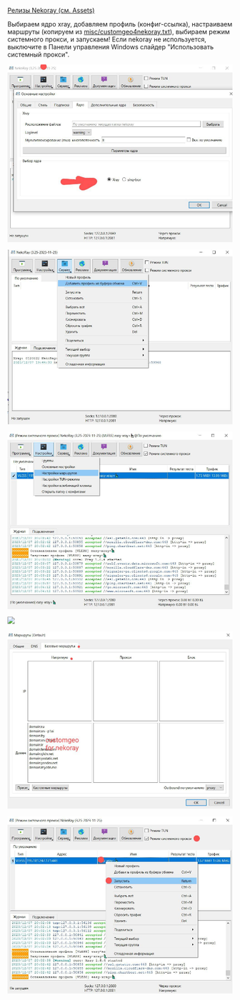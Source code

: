 [Релизы Nekoray (см. Assets)](https://github.com/MatsuriDayo/nekoray/releases)

Выбираем ядро xray, добавляем профиль (конфиг-ссылка), настраиваем маршруты (копируем из
[misc/customgeo4nekoray.txt](https://github.com/EvgenyNerush/easy-xray/blob/main/misc/customgeo4nekoray.txt)), выбираем режим системного
прокси, и запускаем! Если nekoray не используется, выключите в Панели управления Windows слайдер "Использовать системный прокси".

![](figs/nekoray-1.jpg)

![](figs/nekoray-2.jpg)

![](figs/nekoray-3.jpg)

![](figs/nekoray-4.jpg)

![](figs/nekoray-5.jpg)

![](figs/nekoray-6.jpg)
